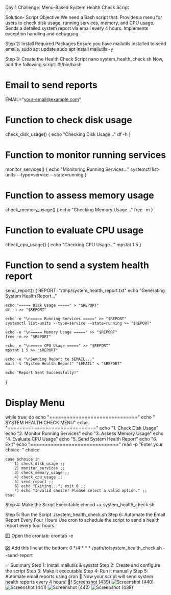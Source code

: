 Day 1 Challenge: Menu-Based System Health Check Script

Solution-
Script Objective
We need a Bash script that:
Provides a menu for users to check disk usage, running services, memory, and CPU usage.
Sends a detailed system report via email every 4 hours.
Implements exception handling and debugging.


 Step 2: Install Required Packages
Ensure you have mailutils installed to send emails.
sudo apt update
sudo apt install mailutils -y

 Step 3: Create the Health Check Script
 nano system_health_check.sh
Now, add the following script:
#!/bin/bash

# Email to send reports
EMAIL="your-email@example.com"

# Function to check disk usage
check_disk_usage() {
    echo "Checking Disk Usage..."
    df -h
}

# Function to monitor running services
monitor_services() {
    echo "Monitoring Running Services..."
    systemctl list-units --type=service --state=running
}

# Function to assess memory usage
check_memory_usage() {
    echo "Checking Memory Usage..."
    free -m
}

# Function to evaluate CPU usage
check_cpu_usage() {
    echo "Checking CPU Usage..."
    mpstat 1 5
}

# Function to send a system health report
send_report() {
    REPORT="/tmp/system_health_report.txt"
    echo "Generating System Health Report..."

    echo "===== Disk Usage =====" > "$REPORT"
    df -h >> "$REPORT"
    
    echo -e "\n===== Running Services =====" >> "$REPORT"
    systemctl list-units --type=service --state=running >> "$REPORT"
    
    echo -e "\n===== Memory Usage =====" >> "$REPORT"
    free -m >> "$REPORT"
    
    echo -e "\n===== CPU Usage =====" >> "$REPORT"
    mpstat 1 5 >> "$REPORT"

    echo -e "\nSending Report to $EMAIL..."
    mail -s "System Health Report" "$EMAIL" < "$REPORT"

    echo "Report Sent Successfully!"
}

# Display Menu
while true; do
    echo "=============================="
    echo "  SYSTEM HEALTH CHECK MENU"
    echo "=============================="
    echo "1. Check Disk Usage"
    echo "2. Monitor Running Services"
    echo "3. Assess Memory Usage"
    echo "4. Evaluate CPU Usage"
    echo "5. Send System Health Report"
    echo "6. Exit"
    echo "=============================="
    read -p "Enter your choice: " choice

    case $choice in
        1) check_disk_usage ;;
        2) monitor_services ;;
        3) check_memory_usage ;;
        4) check_cpu_usage ;;
        5) send_report ;;
        6) echo "Exiting..."; exit 0 ;;
        *) echo "Invalid choice! Please select a valid option." ;;
    esac


Step 4: Make the Script Executable
chmod +x system_health_check.sh

 Step 5: Run the Script
./system_health_check.sh
Step 6: Automate the Email Report Every Four Hours
Use cron to schedule the script to send a health report every four hours.

1️⃣ Open the crontab:
crontab -e

2️⃣ Add this line at the bottom:
0 */4 * * * /path/to/system_health_check.sh --send-report


✅ Summary
Step 1: Install mailutils & sysstat
Step 2: Create and configure the script
Step 3: Make it executable
Step 4: Run it manually
Step 5: Automate email reports using cron
🚀 Now your script will send system health reports every 4 hours! 🎉!
[Screenshot (439)](https://github.com/user-attachments/assets/c3132b6e-2f0f-461d-bcc9-3f06ded0e7a9)
![Screenshot (440)](https://github.com/user-attachments/assets/5743dac7-c398-47e1-a472-6023a49b897a)
![Screenshot (441)](https://github.com/user-attachments/assets/e095bbb5-c903-4c57-a86f-2d688f50a192)
![Screenshot (442)](https://github.com/user-attachments/assets/0c4f5a9b-8b27-4120-9325-bf95aa0363a2)
![Screenshot (439)](https://github.com/user-attachments/assets/ccdc3175-a612-400a-a9cc-eb516b792c45)



 
